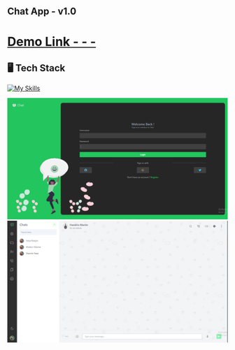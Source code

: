 ## Chat App - v1.0<br/>

# <a href="https://whatsapp-clone-dev.netlify.app/" target="_blank">Demo Link - - -</a>

## 🖥️ Tech Stack

[![My Skills](https://skills.thijs.gg/icons?i=js,react,tailwind)](https://skills.thijs.gg)

<div align="center">
  <img alt="Demo" src="./public/pp.png" />
  <img alt="Demo" src="./public/p.png" />
</div>
